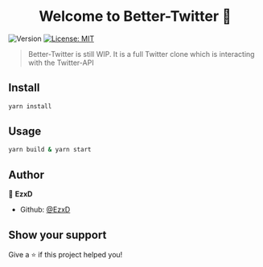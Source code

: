 <h1 align="center">Welcome to Better-Twitter 👋</h1>
<p>
  <img alt="Version" src="https://img.shields.io/badge/version-0.1.0-blue.svg?cacheSeconds=2592000" />
  <a href="#" target="_blank">
    <img alt="License: MIT" src="https://img.shields.io/badge/License-MIT-yellow.svg" />
  </a>
</p>

> Better-Twitter is still WIP. It is a full Twitter clone which is interacting with the Twitter-API

## Install

```sh
yarn install
```

## Usage

```sh
yarn build & yarn start
```

## Author

👤 **EzxD**

* Github: [@EzxD](https://github.com/EzxD)

## Show your support

Give a ⭐️ if this project helped you!
